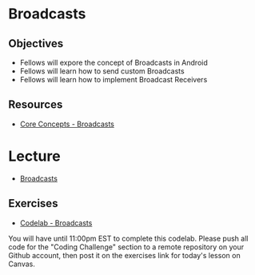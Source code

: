 # Broadcasts

## Objectives
* Fellows will expore the concept of Broadcasts in Android
* Fellows will learn how to send custom Broadcasts
* Fellows will learn how to implement Broadcast Receivers

## Resources
* [Core Concepts - Broadcasts](https://google-developer-training.github.io/android-developer-fundamentals-course-concepts-v2/unit-3-working-in-the-background/lesson-7-background-tasks/7-3-c-broadcasts/7-3-c-broadcasts.html)

# Lecture

* [Broadcasts](https://docs.google.com/presentation/d/1qF9Yeau7uHIP7_aOHWgPU_RnfxACZzGyAZIzcJWz0R0/edit#slide=id.p)

## Exercises

* [Codelab - Broadcasts](https://codelabs.developers.google.com/codelabs/android-training-broadcast-receivers/index.html?index=..%2F..%2Fandroid-training#0)

You will have until 11:00pm EST to complete this codelab. Please push all code for the "Coding Challenge" section to a remote repository on your Github account, then post it on the exercises link for today's lesson on Canvas.
